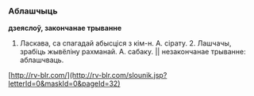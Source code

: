 ### Аблашчыць
**дзеяслоў, закончанае трыванне**

1. Ласкава, са спагадай абысціся з кім-н. А. сірату. 2. Лашчачы, зрабіць жывёліну рахманай. А. сабаку. || незакончанае трыванне: аблашчваць.

<a rel="author">[http://rv-blr.com/](http://rv-blr.com/slounik.jsp?letterId=0&maskId=0&pageId=32)</a>

